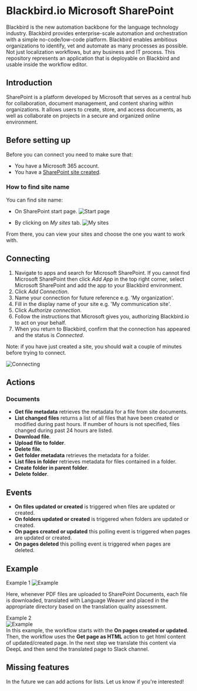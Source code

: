 # Blackbird.io Microsoft SharePoint

Blackbird is the new automation backbone for the language technology industry. Blackbird provides enterprise-scale automation and orchestration with a simple no-code/low-code platform. Blackbird enables ambitious organizations to identify, vet and automate as many processes as possible. Not just localization workflows, but any business and IT process. This repository represents an application that is deployable on Blackbird and usable inside the workflow editor.

## Introduction

<!-- begin docs -->

SharePoint is a platform developed by Microsoft that serves as a central hub for collaboration, document management, and content sharing within organizations. It allows users to create, store, and access documents, as well as collaborate on projects in a secure and organized online environment.

## Before setting up

Before you can connect you need to make sure that:

- You have a Microsoft 365 account.
- You have a [SharePoint site created](https://support.microsoft.com/en-gb/office/create-a-site-in-sharepoint-4d1e11bf-8ddc-499d-b889-2b48d10b1ce8).

### How to find site name

You can find site name:

- On SharePoint start page.
![Start page](image/README/sharepoint-start-page.png)

- By clicking on _My sites_ tab.
![My sites](image/README/my-sites.png)

From there, you can view your sites and choose the one you want to work with.

## Connecting

1. Navigate to apps and search for Microsoft SharePoint. If you cannot find Microsoft SharePoint then click _Add App_ in the top right corner, select Microsoft SharePoint and add the app to your Blackbird environment.
2. Click _Add Connection_.
3. Name your connection for future reference e.g. 'My organization'.
4. Fill in the display name of your site e.g. 'My communication site'. 
5. Click _Authorize connection_.
6. Follow the instructions that Microsoft gives you, authorizing Blackbird.io to act on your behalf.
7. When you return to Blackbird, confirm that the connection has appeared and the status is _Connected_.

Note: if you have just created a site, you should wait a couple of minutes before trying to connect.

![Connecting](image/README/connecting.png)

## Actions

### Documents

- **Get file metadata** retrieves the metadata for a file from site documents.
- **List changed files** returns a list of all files that have been created or modified during past hours. If number of hours is not specified, files changed during past 24 hours are listed.
- **Download file**.
- **Upload file to folder**.
- **Delete file**.
- **Get folder metadata** retrieves the metadata for a folder.
- **List files in folder** retrieves metadata for files contained in a folder.
- **Create folder in parent folder**.
- **Delete folder**.

## Events

- **On files updated or created** is triggered when files are updated or created.
- **On folders updated or created** is triggered when folders are updated or created.
- **On pages created or updated** this polling event is triggered when pages are updated or created.
- **On pages deleted** this polling event is triggered when pages are deleted.

## Example
Example 1
![Example](image/README/example.png)

Here, whenever PDF files are uploaded to SharePoint Documents, each file is downloaded, translated with Language Weaver and placed in the appropriate directory based on the translation quality assessment.

Example 2 <br>
![Example](image/README/example2.png)<br>
In this example, the workflow starts with the **On pages created or updated**. Then, the workflow uses the **Get page as HTML** action to get html content of updated/created page. In the next step we translate this content via DeepL and then send the translated page to Slack channel.
## Missing features

In the future we can add actions for lists. Let us know if you're interested!

<!-- end docs -->
